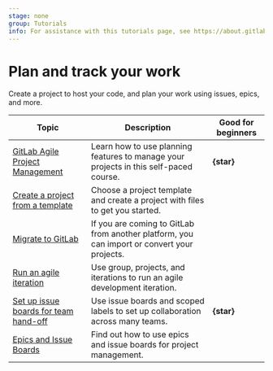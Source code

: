 ```yaml
---
stage: none
group: Tutorials
info: For assistance with this tutorials page, see https://about.gitlab.com/handbook/product/ux/technical-writing/#assignments-to-other-projects-and-subjects.
---
```


# Plan and track your work

Create a project to host your code, and plan your work using
issues, epics, and more.

| Topic | Description | Good for beginners |
|-------|-------------|--------------------|
| [GitLab Agile Project Management](https://levelup.gitlab.com/courses/gitlab-agile-project-management) | Learn how to use planning features to manage your projects in this self-paced course. | **{star}** |
| [Create a project from a template](https://gitlab.com/projects/new#create_from_template) | Choose a project template and create a project with files to get you started. | |
| [Migrate to GitLab](../user/project/import/index.md) | If you are coming to GitLab from another platform, you can import or convert your projects. | |
| [Run an agile iteration](agile_sprint/index.md) | Use group, projects, and iterations to run an agile development iteration. |
| [Set up issue boards for team hand-off](boards_for_teams/index.md) | Use issue boards and scoped labels to set up collaboration across many teams. | **{star}** |
| <i class="fa fa-youtube-play youtube" aria-hidden="true"></i> [Epics and Issue Boards](https://www.youtube.com/watch?v=I1bFIAQBHB8) | Find out how to use epics and issue boards for project management. | |
